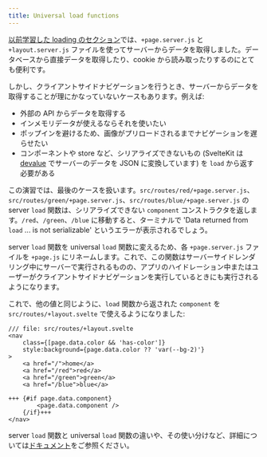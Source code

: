 ```yaml
---
title: Universal load functions
---
```


[以前学習した loading のセクション](page-data)では、`+page.server.js` と `+layout.server.js` ファイルを使ってサーバーからデータを取得しました。データベースから直接データを取得したり、cookie から読み取ったりするのにとても便利です。

しかし、クライアントサイドナビゲーションを行うとき、サーバーからデータを取得することが理にかなっていないケースもあります。例えば:

- 外部の API からデータを取得する
- インメモリデータが使えるならそれを使いたい
- ポップインを避けるため、画像がプリロードされるまでナビゲーションを遅らせたい
- コンポーネントや store など、シリアライズできないもの (SvelteKit は [devalue](https://github.com/Rich-Harris/devalue) でサーバーのデータを JSON に変換しています) を `load` から返す必要がある

この演習では、最後のケースを扱います。`src/routes/red/+page.server.js`、`src/routes/green/+page.server.js`、`src/routes/blue/+page.server.js` の server `load` 関数は、シリアライズできない `component` コンストラクタを返します。`/red`、`/green`、`/blue` に移動すると、ターミナルで 'Data returned from `load` ... is not serializable' というエラーが表示されるでしょう。

server `load` 関数を universal `load` 関数に変えるため、各 `+page.server.js` ファイルを `+page.js` にリネームします。これで、この関数はサーバーサイドレンダリング中にサーバーで実行されるものの、アプリのハイドレーション中またはユーザーがクライアントサイドナビゲーションを実行しているときにも実行されるようになります。

これで、他の値と同じように、`load` 関数から返された `component` を `src/routes/+layout.svelte` で使えるようになりました:

```svelte
/// file: src/routes/+layout.svelte
<nav
	class={[page.data.color && 'has-color']}
	style:background={page.data.color ?? 'var(--bg-2)'}
>
	<a href="/">home</a>
	<a href="/red">red</a>
	<a href="/green">green</a>
	<a href="/blue">blue</a>

+++	{#if page.data.component}
		<page.data.component />
	{/if}+++
</nav>
```

server `load` 関数と universal `load` 関数の違いや、その使い分けなど、詳細については[ドキュメント](/docs/kit/load#Universal-vs-server)をご参照ください。
